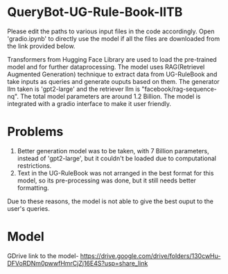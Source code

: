# QueryBot-UG-Rule-Book-IITB
Please edit the paths to various input files in the code accordingly. Open 'gradio.ipynb' to directly use the model if all the files are downloaded from the link provided below.

Transformers from Hugging Face Library are used to load the pre-trained model and for further dataprocessing. 
The model uses RAG(Retrievel Augmented Generation) technique to extract data from UG-RuleBook and take inputs as queries and generate ouputs based on them. The generator llm taken is 'gpt2-large' and the retriever llm is "facebook/rag-sequence-nq". The total model parameters are around 1.2 Billion. The model is integrated with a gradio interface to make it user friendly.

# Problems
1. Better generation model was to be taken, with 7 Billion parameters,  instead of 'gpt2-large', but it couldn't be loaded due to computational restrictions.
2. Text in the UG-RuleBook was not arranged in the best format for this model, so its pre-processing was done, but it still needs better formatting.
   
Due to these reasons, the model is not able to give the best ouput to the user's queries.

# Model
GDrive link to the model- https://drive.google.com/drive/folders/130cwHu-DFVoRDNm0pwwfHmrCjZj16E4S?usp=share_link
